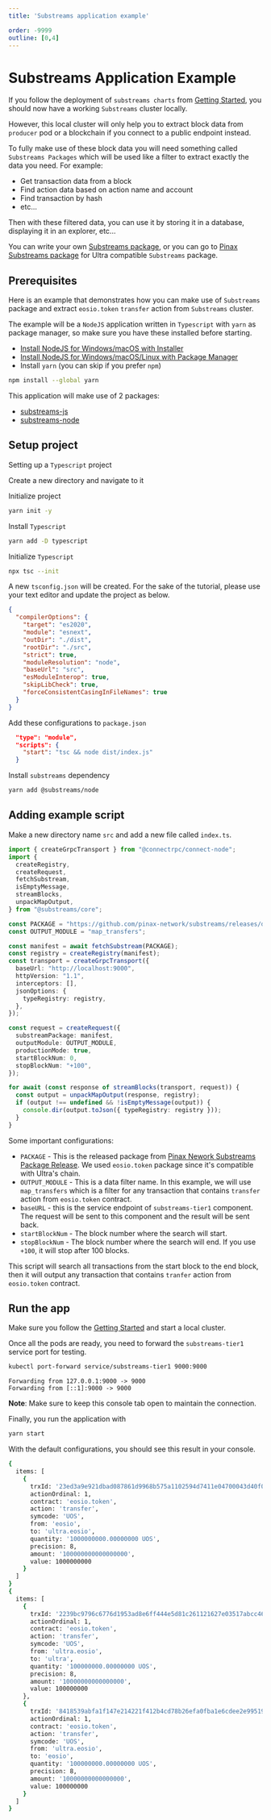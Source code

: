 ```yaml
---
title: 'Substreams application example'

order: -9999
outline: [0,4]
---
```


# Substreams Application Example

If you follow the deployment of `substreams charts` from [Getting Started](getting-started.experimental.md), you should now have a working `Substreams` cluster locally.

However, this local cluster will only help you to extract block data from `producer` pod or a blockchain if you connect to a public endpoint instead.

To fully make use of these block data you will need something called `Substreams Packages` which will be used like a filter to extract exactly the data you need. For example:
- Get transaction data from a block
- Find action data based on action name and account
- Find transaction by hash
- etc...

Then with these filtered data, you can use it by storing it in a database, displaying it in an explorer, etc...

You can write your own [Substreams package](https://substreams.streamingfast.io/#develop-substreams), or you can go to [Pinax Substreams package](https://github.com/pinax-network/substreams) for Ultra compatible `Substreams` package.

## Prerequisites

Here is an example that demonstrates how you can make use of `Substreams` package and extract `eosio.token` `transfer` action from `Substreams` cluster.

The example will be a `NodeJS` application written in `Typescript` with `yarn` as package manager, so make sure you have these installed before starting.
- [Install NodeJS for Windows/macOS with Installer](https://nodejs.org/en/download)
- [Install NodeJS for Windows/macOS/Linux with Package Manager](https://nodejs.org/en/download/package-manager)
- Install `yarn` (you can skip if you prefer `npm`)
```sh
npm install --global yarn
```

This application will make use of 2 packages:
- [substreams-js](https://github.com/substreams-js/substreams-js)
- [substreams-node](https://github.com/substreams-js/substreams-node)

## Setup project

Setting up a `Typescript` project

Create a new directory and navigate to it

Initialize project
```sh
yarn init -y
```

Install `Typescript`
```sh
yarn add -D typescript
```

Initialize `Typescript`
```sh
npx tsc --init
```

A new `tsconfig.json` will be created. For the sake of the tutorial, please use your text editor and update the project as below.
```json
{
  "compilerOptions": {
    "target": "es2020",
    "module": "esnext",
    "outDir": "./dist",
    "rootDir": "./src",
    "strict": true,
    "moduleResolution": "node",
    "baseUrl": "src",
    "esModuleInterop": true,
    "skipLibCheck": true,
    "forceConsistentCasingInFileNames": true
  }
}
```

Add these configurations to `package.json`
```json
  "type": "module",
  "scripts": {
    "start": "tsc && node dist/index.js"
  }
```

Install `substreams` dependency
```sh
yarn add @substreams/node
```

## Adding example script
Make a new directory name `src` and add a new file called `index.ts`.

```Typescript
import { createGrpcTransport } from "@connectrpc/connect-node";
import {
  createRegistry,
  createRequest,
  fetchSubstream,
  isEmptyMessage,
  streamBlocks,
  unpackMapOutput,
} from "@substreams/core";

const PACKAGE = "https://github.com/pinax-network/substreams/releases/download/eosio.token-v0.13.2/eosio-token-v0.13.2.spkg";
const OUTPUT_MODULE = "map_transfers";

const manifest = await fetchSubstream(PACKAGE);
const registry = createRegistry(manifest);
const transport = createGrpcTransport({
  baseUrl: "http://localhost:9000",
  httpVersion: "1.1",
  interceptors: [],
  jsonOptions: {
    typeRegistry: registry,
  },
});

const request = createRequest({
  substreamPackage: manifest,
  outputModule: OUTPUT_MODULE,
  productionMode: true,
  startBlockNum: 0,
  stopBlockNum: "+100",
});

for await (const response of streamBlocks(transport, request)) {
  const output = unpackMapOutput(response, registry);
  if (output !== undefined && !isEmptyMessage(output)) {
    console.dir(output.toJson({ typeRegistry: registry }));
  }
}
```

Some important configurations:
- `PACKAGE` - This is the released package from [Pinax Nework Substreams Package Release](https://github.com/pinax-network/substreams/releases). We used `eosio.token` package since it's compatible with Ultra's chain.
- `OUTPUT_MODULE` - This is a data filter name. In this example, we will use `map_transfers` which is a filter for any transaction that contains `transfer` action from `eosio.token` contract.
- `baseURL` - this is the service endpoint of `substreams-tier1` component. The request will be sent to this component and the result will be sent back.
- `startBlockNum` - The block number where the search will start.
- `stopBlockNum` - The block number where the search will end. If you use `+100`, it will stop after 100 blocks.

This script will search all transactions from the start block to the end block, then it will output any transaction that contains `tranfer` action from `eosio.token` contract.

## Run the app

Make sure you follow the [Getting Started](./getting-started.md) and start a local cluster.

Once all the pods are ready, you need to forward the `substreams-tier1` service port for testing.
```sh
kubectl port-forward service/substreams-tier1 9000:9000
```
```
Forwarding from 127.0.0.1:9000 -> 9000
Forwarding from [::1]:9000 -> 9000
```

**Note**: Make sure to keep this console tab open to maintain the connection.


Finally, you run the application with
```sh
yarn start
```

With the default configurations, you should see this result in your console.
```sh
{
  items: [
    {
      trxId: '23ed3a9e921dbad087861d9968b575a1102594d7411e04700043d40f08d550ad',
      actionOrdinal: 1,
      contract: 'eosio.token',
      action: 'transfer',
      symcode: 'UOS',
      from: 'eosio',
      to: 'ultra.eosio',
      quantity: '1000000000.00000000 UOS',
      precision: 8,
      amount: '100000000000000000',
      value: 1000000000
    }
  ]
}
{
  items: [
    {
      trxId: '2239bc9796c6776d1953ad8e6ff444e5d81c261121627e03517abcc462323beb',
      actionOrdinal: 1,
      contract: 'eosio.token',
      action: 'transfer',
      symcode: 'UOS',
      from: 'ultra.eosio',
      to: 'ultra',
      quantity: '100000000.00000000 UOS',
      precision: 8,
      amount: '10000000000000000',
      value: 100000000
    },
    {
      trxId: '8418539abfa1f147e214221f412b4cd78b26efa0fba1e6cdee2e9951911ee7f6',
      actionOrdinal: 1,
      contract: 'eosio.token',
      action: 'transfer',
      symcode: 'UOS',
      from: 'ultra.eosio',
      to: 'eosio',
      quantity: '100000000.00000000 UOS',
      precision: 8,
      amount: '10000000000000000',
      value: 100000000
    }
  ]
}
```